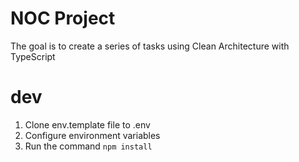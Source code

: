 # NOC Project

The goal is to create a series of tasks using Clean Architecture with TypeScript

# dev 
1. Clone env.template file to .env
2. Configure environment variables
3. Run the command ```npm install```

